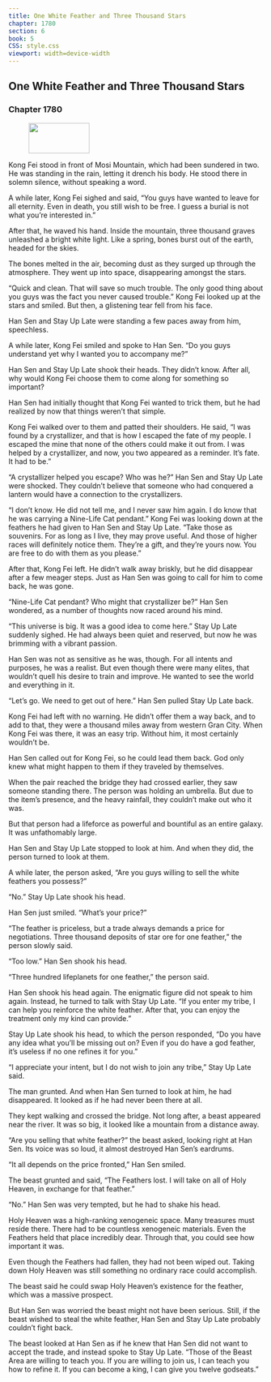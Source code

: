 ```yaml
---
title: One White Feather and Three Thousand Stars
chapter: 1780
section: 6
book: 5
CSS: style.css
viewport: width=device-width
---
```


## One White Feather and Three Thousand Stars

### Chapter 1780

<figure>
	<img src="../Images/gem.gif" alt="" id="gem" width="120" height="60" />
</figure>

Kong Fei stood in front of Mosi Mountain, which had been sundered in two. He was standing in the rain, letting it drench his body. He stood there in solemn silence, without speaking a word.

A while later, Kong Fei sighed and said, “You guys have wanted to leave for all eternity. Even in death, you still wish to be free. I guess a burial is not what you’re interested in.”

After that, he waved his hand. Inside the mountain, three thousand graves unleashed a bright white light. Like a spring, bones burst out of the earth, headed for the skies.

The bones melted in the air, becoming dust as they surged up through the atmosphere. They went up into space, disappearing amongst the stars.

“Quick and clean. That will save so much trouble. The only good thing about you guys was the fact you never caused trouble.” Kong Fei looked up at the stars and smiled. But then, a glistening tear fell from his face.

Han Sen and Stay Up Late were standing a few paces away from him, speechless.

A while later, Kong Fei smiled and spoke to Han Sen. “Do you guys understand yet why I wanted you to accompany me?”

Han Sen and Stay Up Late shook their heads. They didn’t know. After all, why would Kong Fei choose them to come along for something so important?

Han Sen had initially thought that Kong Fei wanted to trick them, but he had realized by now that things weren’t that simple.

Kong Fei walked over to them and patted their shoulders. He said, “I was found by a crystallizer, and that is how I escaped the fate of my people. I escaped the mine that none of the others could make it out from. I was helped by a crystallizer, and now, you two appeared as a reminder. It’s fate. It had to be.”

“A crystallizer helped you escape? Who was he?” Han Sen and Stay Up Late were shocked. They couldn’t believe that someone who had conquered a lantern would have a connection to the crystallizers.

“I don’t know. He did not tell me, and I never saw him again. I do know that he was carrying a Nine-Life Cat pendant.” Kong Fei was looking down at the feathers he had given to Han Sen and Stay Up Late. “Take those as souvenirs. For as long as I live, they may prove useful. And those of higher races will definitely notice them. They’re a gift, and they’re yours now. You are free to do with them as you please.”

After that, Kong Fei left. He didn’t walk away briskly, but he did disappear after a few meager steps. Just as Han Sen was going to call for him to come back, he was gone.

“Nine-Life Cat pendant? Who might that crystallizer be?” Han Sen wondered, as a number of thoughts now raced around his mind.

“This universe is big. It was a good idea to come here.” Stay Up Late suddenly sighed. He had always been quiet and reserved, but now he was brimming with a vibrant passion.

Han Sen was not as sensitive as he was, though. For all intents and purposes, he was a realist. But even though there were many elites, that wouldn’t quell his desire to train and improve. He wanted to see the world and everything in it.

“Let’s go. We need to get out of here.” Han Sen pulled Stay Up Late back.

Kong Fei had left with no warning. He didn’t offer them a way back, and to add to that, they were a thousand miles away from western Gran City. When Kong Fei was there, it was an easy trip. Without him, it most certainly wouldn’t be.

Han Sen called out for Kong Fei, so he could lead them back. God only knew what might happen to them if they traveled by themselves.

When the pair reached the bridge they had crossed earlier, they saw someone standing there. The person was holding an umbrella. But due to the item’s presence, and the heavy rainfall, they couldn’t make out who it was.

But that person had a lifeforce as powerful and bountiful as an entire galaxy. It was unfathomably large.

Han Sen and Stay Up Late stopped to look at him. And when they did, the person turned to look at them.

A while later, the person asked, “Are you guys willing to sell the white feathers you possess?”

“No.” Stay Up Late shook his head.

Han Sen just smiled. “What’s your price?”

“The feather is priceless, but a trade always demands a price for negotiations. Three thousand deposits of star ore for one feather,” the person slowly said.

“Too low.” Han Sen shook his head.

“Three hundred lifeplanets for one feather,” the person said.

Han Sen shook his head again. The enigmatic figure did not speak to him again. Instead, he turned to talk with Stay Up Late. “If you enter my tribe, I can help you reinforce the white feather. After that, you can enjoy the treatment only my kind can provide.”

Stay Up Late shook his head, to which the person responded, “Do you have any idea what you’ll be missing out on? Even if you do have a god feather, it’s useless if no one refines it for you.”

“I appreciate your intent, but I do not wish to join any tribe,” Stay Up Late said.

The man grunted. And when Han Sen turned to look at him, he had disappeared. It looked as if he had never been there at all.

They kept walking and crossed the bridge. Not long after, a beast appeared near the river. It was so big, it looked like a mountain from a distance away.

“Are you selling that white feather?” the beast asked, looking right at Han Sen. Its voice was so loud, it almost destroyed Han Sen’s eardrums.

“It all depends on the price fronted,” Han Sen smiled.

The beast grunted and said, “The Feathers lost. I will take on all of Holy Heaven, in exchange for that feather.”

“No.” Han Sen was very tempted, but he had to shake his head.

Holy Heaven was a high-ranking xenogeneic space. Many treasures must reside there. There had to be countless xenogeneic materials. Even the Feathers held that place incredibly dear. Through that, you could see how important it was.

Even though the Feathers had fallen, they had not been wiped out. Taking down Holy Heaven was still something no ordinary race could accomplish.

The beast said he could swap Holy Heaven’s existence for the feather, which was a massive prospect.

But Han Sen was worried the beast might not have been serious. Still, if the beast wished to steal the white feather, Han Sen and Stay Up Late probably couldn’t fight back.

The beast looked at Han Sen as if he knew that Han Sen did not want to accept the trade, and instead spoke to Stay Up Late. “Those of the Beast Area are willing to teach you. If you are willing to join us, I can teach you how to refine it. If you can become a king, I can give you twelve godseats.”